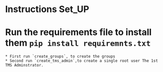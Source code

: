 # Instructions Set_UP
# Run the requirements file to install them `pip install requiremnts.txt`
    * First run `create_groups`, to create the groups
    * Second run `create_tms_admin`,to create a single root user The 1st TMS Adminstrator.